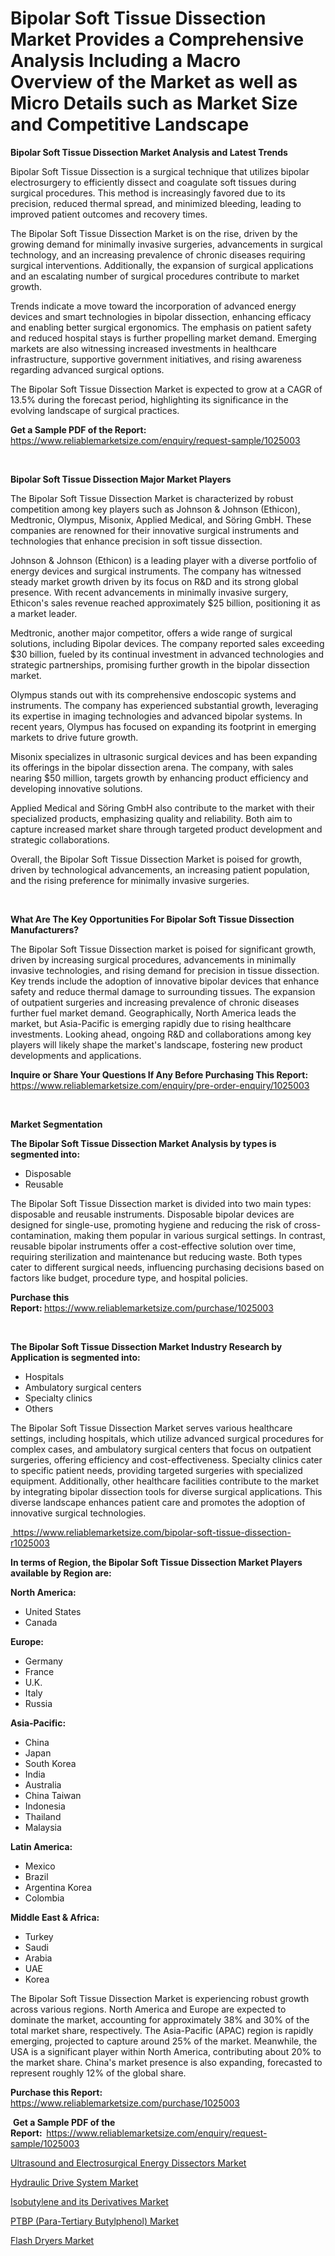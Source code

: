 <p><h1>Bipolar Soft Tissue Dissection Market Provides a Comprehensive Analysis Including a Macro Overview of the Market as well as Micro Details such as Market Size and Competitive Landscape</h1></p><p><strong>Bipolar Soft Tissue Dissection Market Analysis and Latest Trends</strong></p>
<p><p>Bipolar Soft Tissue Dissection is a surgical technique that utilizes bipolar electrosurgery to efficiently dissect and coagulate soft tissues during surgical procedures. This method is increasingly favored due to its precision, reduced thermal spread, and minimized bleeding, leading to improved patient outcomes and recovery times.</p><p>The Bipolar Soft Tissue Dissection Market is on the rise, driven by the growing demand for minimally invasive surgeries, advancements in surgical technology, and an increasing prevalence of chronic diseases requiring surgical interventions. Additionally, the expansion of surgical applications and an escalating number of surgical procedures contribute to market growth. </p><p>Trends indicate a move toward the incorporation of advanced energy devices and smart technologies in bipolar dissection, enhancing efficacy and enabling better surgical ergonomics. The emphasis on patient safety and reduced hospital stays is further propelling market demand. Emerging markets are also witnessing increased investments in healthcare infrastructure, supportive government initiatives, and rising awareness regarding advanced surgical options. </p><p>The Bipolar Soft Tissue Dissection Market is expected to grow at a CAGR of 13.5% during the forecast period, highlighting its significance in the evolving landscape of surgical practices.</p></p>
<p><strong>Get a Sample PDF of the Report:&nbsp;</strong> <a href="https://www.reliablemarketsize.com/enquiry/request-sample/1025003">https://www.reliablemarketsize.com/enquiry/request-sample/1025003</a></p>
<p>&nbsp;</p>
<p><strong>Bipolar Soft Tissue Dissection Major Market Players</strong></p>
<p><p>The Bipolar Soft Tissue Dissection Market is characterized by robust competition among key players such as Johnson & Johnson (Ethicon), Medtronic, Olympus, Misonix, Applied Medical, and Söring GmbH. These companies are renowned for their innovative surgical instruments and technologies that enhance precision in soft tissue dissection.</p><p>Johnson & Johnson (Ethicon) is a leading player with a diverse portfolio of energy devices and surgical instruments. The company has witnessed steady market growth driven by its focus on R&D and its strong global presence. With recent advancements in minimally invasive surgery, Ethicon's sales revenue reached approximately $25 billion, positioning it as a market leader.</p><p>Medtronic, another major competitor, offers a wide range of surgical solutions, including Bipolar devices. The company reported sales exceeding $30 billion, fueled by its continual investment in advanced technologies and strategic partnerships, promising further growth in the bipolar dissection market.</p><p>Olympus stands out with its comprehensive endoscopic systems and instruments. The company has experienced substantial growth, leveraging its expertise in imaging technologies and advanced bipolar systems. In recent years, Olympus has focused on expanding its footprint in emerging markets to drive future growth.</p><p>Misonix specializes in ultrasonic surgical devices and has been expanding its offerings in the bipolar dissection arena. The company, with sales nearing $50 million, targets growth by enhancing product efficiency and developing innovative solutions.</p><p>Applied Medical and Söring GmbH also contribute to the market with their specialized products, emphasizing quality and reliability. Both aim to capture increased market share through targeted product development and strategic collaborations.</p><p>Overall, the Bipolar Soft Tissue Dissection Market is poised for growth, driven by technological advancements, an increasing patient population, and the rising preference for minimally invasive surgeries.</p></p>
<p>&nbsp;</p>
<p><strong>What Are The Key Opportunities For Bipolar Soft Tissue Dissection Manufacturers?</strong></p>
<p><p>The Bipolar Soft Tissue Dissection market is poised for significant growth, driven by increasing surgical procedures, advancements in minimally invasive technologies, and rising demand for precision in tissue dissection. Key trends include the adoption of innovative bipolar devices that enhance safety and reduce thermal damage to surrounding tissues. The expansion of outpatient surgeries and increasing prevalence of chronic diseases further fuel market demand. Geographically, North America leads the market, but Asia-Pacific is emerging rapidly due to rising healthcare investments. Looking ahead, ongoing R&D and collaborations among key players will likely shape the market's landscape, fostering new product developments and applications.</p></p>
<p><strong>Inquire or Share Your Questions If Any Before Purchasing This Report:</strong> <a href="https://www.reliablemarketsize.com/enquiry/pre-order-enquiry/1025003">https://www.reliablemarketsize.com/enquiry/pre-order-enquiry/1025003</a></p>
<p>&nbsp;</p>
<p><strong>Market Segmentation</strong></p>
<p><strong>The Bipolar Soft Tissue Dissection Market Analysis by types is segmented into:</strong></p>
<p><ul><li>Disposable</li><li>Reusable</li></ul></p>
<p><p>The Bipolar Soft Tissue Dissection market is divided into two main types: disposable and reusable instruments. Disposable bipolar devices are designed for single-use, promoting hygiene and reducing the risk of cross-contamination, making them popular in various surgical settings. In contrast, reusable bipolar instruments offer a cost-effective solution over time, requiring sterilization and maintenance but reducing waste. Both types cater to different surgical needs, influencing purchasing decisions based on factors like budget, procedure type, and hospital policies.</p></p>
<p><strong>Purchase this Report:&nbsp;</strong><a href="https://www.reliablemarketsize.com/purchase/1025003">https://www.reliablemarketsize.com/purchase/1025003</a></p>
<p>&nbsp;</p>
<p><strong>The Bipolar Soft Tissue Dissection Market Industry Research by Application is segmented into:</strong></p>
<p><ul><li>Hospitals</li><li>Ambulatory surgical centers</li><li>Specialty clinics</li><li>Others</li></ul></p>
<p><p>The Bipolar Soft Tissue Dissection Market serves various healthcare settings, including hospitals, which utilize advanced surgical procedures for complex cases, and ambulatory surgical centers that focus on outpatient surgeries, offering efficiency and cost-effectiveness. Specialty clinics cater to specific patient needs, providing targeted surgeries with specialized equipment. Additionally, other healthcare facilities contribute to the market by integrating bipolar dissection tools for diverse surgical applications. This diverse landscape enhances patient care and promotes the adoption of innovative surgical technologies.</p></p>
<p><a href="https://www.reliablemarketsize.com/bipolar-soft-tissue-dissection-r1025003">&nbsp;https://www.reliablemarketsize.com/bipolar-soft-tissue-dissection-r1025003</a></p>
<p><strong>In terms of Region, the Bipolar Soft Tissue Dissection Market Players available by Region are:</strong></p>
<p>
    <p> <strong> North America: </strong>
        <ul>
            <li>United States</li>
            <li>Canada</li>
        </ul>
        </p> 
    <p> <strong> Europe: </strong>
        <ul>
            <li>Germany</li>
            <li>France</li>
            <li>U.K.</li>
            <li>Italy</li>
            <li>Russia</li>
        </ul>
        </p> 
    <p> <strong> Asia-Pacific: </strong>
        <ul>
            <li>China</li>
            <li>Japan</li>
            <li>South Korea</li>
            <li>India</li>
            <li>Australia</li>
            <li>China Taiwan</li>
            <li>Indonesia</li>
            <li>Thailand</li>
            <li>Malaysia</li>
        </ul>
        </p> 
    <p> <strong> Latin America: </strong>
        <ul>
            <li>Mexico</li>
            <li>Brazil</li>
            <li>Argentina Korea</li>
            <li>Colombia</li>
        </ul>
        </p> 
    <p> <strong> Middle East & Africa: </strong>
        <ul>
            <li>Turkey</li>
            <li>Saudi</li>
            <li>Arabia</li>
            <li>UAE</li>
            <li>Korea</li>
        </ul>
    </p>
    </p>
<p><p>The Bipolar Soft Tissue Dissection Market is experiencing robust growth across various regions. North America and Europe are expected to dominate the market, accounting for approximately 38% and 30% of the total market share, respectively. The Asia-Pacific (APAC) region is rapidly emerging, projected to capture around 25% of the market. Meanwhile, the USA is a significant player within North America, contributing about 20% to the market share. China's market presence is also expanding, forecasted to represent roughly 12% of the global share.</p></p>
<p><strong>Purchase this Report: </strong><a href="https://www.reliablemarketsize.com/purchase/1025003">https://www.reliablemarketsize.com/purchase/1025003</a></p>
<p>&nbsp;<strong>Get a Sample PDF of the Report:&nbsp;&nbsp;</strong><a href="https://www.reliablemarketsize.com/enquiry/request-sample/1025003">https://www.reliablemarketsize.com/enquiry/request-sample/1025003</a></p>
<p><strong></strong></p>
<p><p><a href="https://github.com/mabutironaldo/Market-Research-Report-List-6/blob/main/ultrasound-and-electrosurgical-energy-dissectors-market.md">Ultrasound and Electrosurgical Energy Dissectors Market</a></p><p><a href="https://www.linkedin.com/pulse/charting-future-comprehensive-analysis-global-hydraulic-drive-0llvf?trackingId=CwxVP5AwRzS%2FYNBwTpgdVg%3D%3D">Hydraulic Drive System Market</a></p><p><a href="https://issuu.com/reportprime-2/docs/isobutylene-and-its-derivatives-mar_40f5aa734399a7">Isobutylene and its Derivatives Market</a></p><p><a href="https://issuu.com/reportprime-2/docs/ptbp-para-tertiary-butylphenol-mark_c779298107e879">PTBP (Para-Tertiary Butylphenol) Market</a></p><p><a href="https://www.linkedin.com/pulse/flash-dryers-market-trends-detailed-study-its-segmentation-analyzing-amlnf?trackingId=331uvLmJRaan6UEt%2FVg6RQ%3D%3D">Flash Dryers Market</a></p></p>